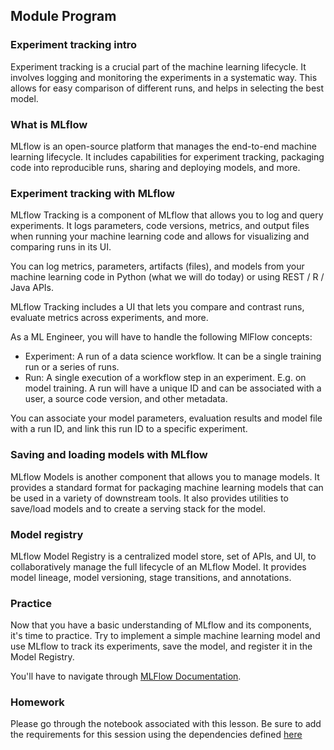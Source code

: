 ## Module Program

### Experiment tracking intro

Experiment tracking is a crucial part of the machine learning lifecycle.
It involves logging and monitoring the experiments in a systematic way.
This allows for easy comparison of different runs, and helps in selecting the best model.

### What is MLflow

MLflow is an open-source platform that manages the end-to-end machine learning lifecycle.
It includes capabilities for experiment tracking, packaging code into reproducible runs, sharing and deploying models, and more.

### Experiment tracking with MLflow

MLflow Tracking is a component of MLflow that allows you to log and query experiments.
It logs parameters, code versions, metrics, and output files when running your machine learning code and allows for visualizing and comparing runs in its UI.

You can log metrics, parameters, artifacts (files), and models from your machine learning code in Python (what we will do today) or using REST / R / Java APIs.

MLflow Tracking includes a UI that lets you compare and contrast runs, evaluate metrics across experiments, and more.

As a ML Engineer, you will have to handle the following MlFlow concepts:

- Experiment: A run of a data science workflow. It can be a single training run or a series of runs.
- Run: A single execution of a workflow step in an experiment. E.g. on model training. A run will have a unique ID and can be associated with a user, a source code version, and other metadata.

You can associate your model parameters, evaluation results and model file with a run ID, and link this run ID to a specific experiment.

### Saving and loading models with MLflow

MLflow Models is another component that allows you to manage models.
It provides a standard format for packaging machine learning models that can be used in a variety of downstream tools.
It also provides utilities to save/load models and to create a serving stack for the model.

### Model registry

MLflow Model Registry is a centralized model store, set of APIs, and UI, to collaboratively manage the full lifecycle of an MLflow Model.
It provides model lineage, model versioning, stage transitions, and annotations.

### Practice

Now that you have a basic understanding of MLflow and its components, it's time to practice.
Try to implement a simple machine learning model and use MLflow to track its experiments, save the model, and register it in the Model Registry.

You'll have to navigate through [MLFlow Documentation](https://mlflow.org/docs/latest).

### Homework

Please go through the notebook associated with this lesson. Be sure to add the requirements for this session using the dependencies defined [here](./requirements.txt)
